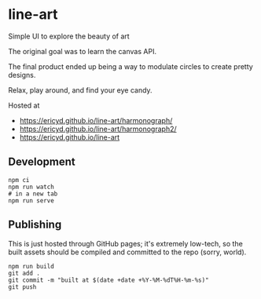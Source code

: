 # line-art
Simple UI to explore the beauty of art

The original goal was to learn the canvas API.

The final product ended up being a way to modulate circles to create pretty designs.

Relax, play around, and find your eye candy.

Hosted at
* https://ericyd.github.io/line-art/harmonograph/
* https://ericyd.github.io/line-art/harmonograph2/
* https://ericyd.github.io/line-art

## Development

```shell
npm ci
npm run watch
# in a new tab
npm run serve
```

## Publishing

This is just hosted through GitHub pages; it's extremely low-tech, so the built assets should be compiled and committed to the repo (sorry, world).

```
npm run build
git add .
git commit -m "built at $(date +date +%Y-%M-%dT%H-%m-%s)"
git push
```

